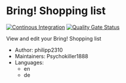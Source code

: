 # Bring! Shopping list

[![Continous Integration](https://gitlab.com/project-alice-assistant/skills/skill_BringShoppingList/badges/master/pipeline.svg)](https://gitlab.com/project-alice-assistant/skills/skill_BringShoppingList/pipelines/latest)
[![Quality Gate Status](https://sonarcloud.io/api/project_badges/measure?project=project-alice-assistant_skill_BringShoppingList&metric=alert_status)](https://sonarcloud.io/dashboard?id=project-alice-assistant_skill_BringShoppingList)

View and edit your Bring! Shopping list

- Author: philipp2310
- Maintainers: Psychokiller1888
- Languages:
  - en
  - de

